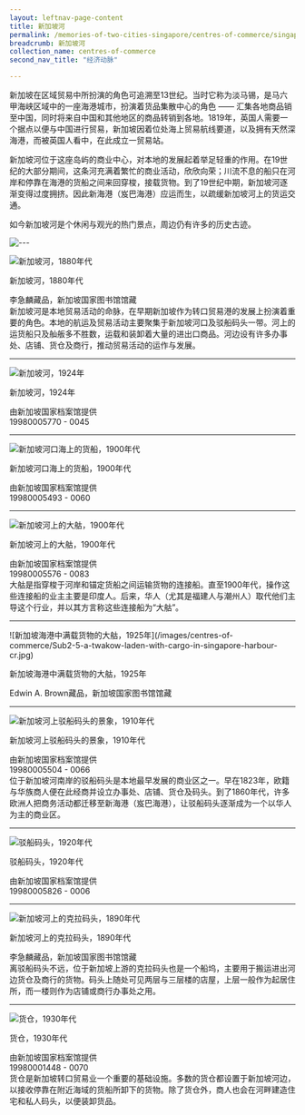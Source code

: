 ```yaml
---
layout: leftnav-page-content
title: 新加坡河
permalink: /memories-of-two-cities-singapore/centres-of-commerce/singapore-river/
breadcrumb: 新加坡河
collection_name: centres-of-commerce
second_nav_title: "经济动脉"

---
```

新加坡在区域贸易中所扮演的角色可追溯至13世纪。当时它称为淡马锡，是马六甲海峡区域中的一座海港城市，扮演着货品集散中心的角色 —— 汇集各地商品销至中国，同时将来自中国和其他地区的商品转销到各地。1819年，英国人需要一个据点以便与中国进行贸易，新加坡因着位处海上贸易航线要道，以及拥有天然深海港，而被英国人看中，在此成立一贸易站。

新加坡河位于这座岛屿的商业中心，对本地的发展起着举足轻重的作用。在19世纪的大部分期间，这条河充满着繁忙的商业活动，欣欣向荣；川流不息的船只在河岸和停靠在海港的货船之间来回穿梭，接载货物。到了19世纪中期，新加坡河逐渐变得过度拥挤。因此新海港（岌巴海港）应运而生，以疏缓新加坡河上的货运交通。

如今新加坡河是个休闲与观光的热门景点，周边仍有许多的历史古迹。
<p></p>

![---](/images/partition.jpg)

![新加坡河，1880年代](/images/centres-of-commerce/Sub2-1-singapore-river.jpg)
<div class="custom-caption">
<div><p>新加坡河，1880年代</p></div>
<div>李急麟藏品，新加坡国家图书馆馆藏</div>
</div>
新加坡河是本地贸易活动的命脉，在早期新加坡作为转口贸易港的发展上扮演着重要的角色。本地的航运及贸易活动主要聚集于新加坡河口及驳船码头一带。河上的运货船只及舢舨多不胜数，运载和装卸着大量的进出口商品。河边设有许多办事处、店铺、货仓及商行，推动贸易活动的运作与发展。
<p></p>
<p></p>
<hr>

![新加坡河，1924年](/images/centres-of-commerce/Sub2-2-singapore-river-cr.jpg)
<div class="custom-caption">
<div><p>新加坡河，1924年</p></div>
<div>由新加坡国家档案馆提供</div>
<div>19980005770 - 0045</div>
</div>
<p></p>
<p></p>
<hr>

![新加坡河口海上的货船，1900年代](/images/centres-of-commerce/Sub2-3-cargo-ship-near-the-mouth-of-singapore-river.jpg)
<div class="custom-caption">
<div><p>新加坡河口海上的货船，1900年代</p></div>
<div>由新加坡国家档案馆提供</div>
<div>19980005493 - 0060</div>
</div>
<p></p>
<p></p>
<hr>

![新加坡河上的大䑩，1900年代](/images/centres-of-commerce/Sub2-4-twakows-on-singapore-river-cr.jpg)
<div class="custom-caption">
  <div><p>新加坡河上的大䑩，1900年代</p></div>
<div>由新加坡国家档案馆提供</div>
<div>19980005576 - 0083</div>
</div>
大䑩是指穿梭于河岸和锚定货船之间运输货物的连接船。直至1900年代，操作这些连接船的业主主要是印度人。后来，华人（尤其是福建人与潮州人）取代他们主导这个行业，并以其方言称这些连接船为“大䑩”。
<p></p>
<p></p>
<hr>

<p class="portrait-resize" markdown="1">
![新加坡海港中满载货物的大䑩，1925年](/images/centres-of-commerce/Sub2-5-a-twakow-laden-with-cargo-in-singapore-harbour-cr.jpg)
</p>
<div class="custom-caption">
<div><p>新加坡海港中满载货物的大䑩，1925年</p></div>
<div>Edwin A. Brown藏品，新加坡国家图书馆馆藏</div>
</div>
<p></p>
<p></p>
<hr>

![新加坡河上驳船码头的景象，1910年代](/images/centres-of-commerce/Sub2-6-view-of-boat-quay-at-singapore-river-cr.jpg)
<div class="custom-caption">
<div><p>新加坡河上驳船码头的景象，1910年代</p></div>
<div>由新加坡国家档案馆提供</div>
<div>19980005504 - 0066</div>
</div>
位于新加坡河南岸的驳船码头是本地最早发展的商业区之一。早在1823年，欧籍与华族商人便在此经商并设立办事处、店铺、货仓及码头。到了1860年代，许多欧洲人把商务活动都迁移至新海港（岌巴海港），让驳船码头逐渐成为一个以华人为主的商业区。
<p></p>
<p></p>
<hr>

![驳船码头，1920年代](/images/centres-of-commerce/Sub2-7-boat-quay-cr.jpg)
<div class="custom-caption">
<div><p>驳船码头，1920年代</p></div>
<div>由新加坡国家档案馆提供</div>
<div>19980005826 - 0006</div>
</div>
<p></p>
<p></p>
<hr>

![新加坡河上的克拉码头，1890年代](/images/centres-of-commerce/Sub2-8-singapore-river-near-clarke-quay.jpg)
<div class="custom-caption">
<div><p>新加坡河上的克拉码头，1890年代</p></div>
<div>李急麟藏品，新加坡国家图书馆馆藏</div>
</div>
离驳船码头不远，位于新加坡上游的克拉码头也是一个船坞，主要用于搬运进出河边货仓及商行的货物。码头上随处可见两层与三层楼的店屋，上层一般作为起居住所，而一楼则作为店铺或商行办事处之用。
<p></p>
<p></p>
<hr>

![货仓，1930年代](/images/centres-of-commerce/Sub2-9-godown-cr.jpg)
<div class="custom-caption">
<div><p>货仓，1930年代</p></div>
<div>由新加坡国家档案馆提供</div>
<div>19980001448 - 0070</div>
</div>
货仓是新加坡转口贸易业一个重要的基础设施。多数的货仓都设置于新加坡河边，以接收停靠在附近海域的货船所卸下的货物。除了货仓外，商人也会在河畔建造住宅和私人码头，以便装卸货品。
<p></p>
<p></p>
